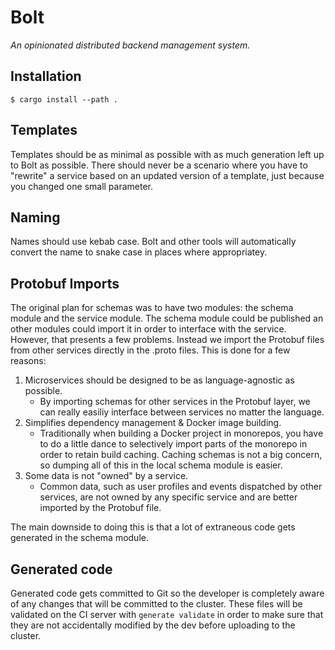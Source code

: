 # Bolt

_An opinionated distributed backend management system._

## Installation

```
$ cargo install --path .
```

## Templates

Templates should be as minimal as possible with as much generation left up to Bolt as possible. There should never be a scenario where you have to "rewrite" a service based on an updated version of a template, just because you changed one small parameter.

## Naming

Names should use kebab case. Bolt and other tools will automatically convert the name to snake case in places where appropriatey.

## Protobuf Imports

The original plan for schemas was to have two modules: the schema module and the service module. The schema module could be published an other modules could import it in order to interface with the service. However, that presents a few problems. Instead we import the Protobuf files from other services directly in the .proto files. This is done for a few reasons:

1. Microservices should be designed to be as language-agnostic as possible.
    - By importing schemas for other services in the Protobuf layer, we can really easiliy interface between services no matter the language.
2. Simplifies dependency management & Docker image building.
    - Traditionally when building a Docker project in monorepos, you have to do a little dance to selectively import parts of the monorepo in order to retain build caching. Caching schemas is not a big concern, so dumping all of this in the local schema module is easier.
3. Some data is not "owned" by a service.
    - Common data, such as user profiles and events dispatched by other services, are not owned by any specific service and are better imported by the Protobuf file.

The main downside to doing this is that a lot of extraneous code gets generated in the schema module.

## Generated code

Generated code gets committed to Git so the developer is completely aware of any changes that will be committed to the cluster. These files will be validated on the CI server with `generate validate` in order to make sure that they are not accidentally modified by the dev before uploading to the cluster.
